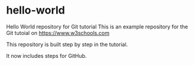 # hello-world
Hello World repository for Git tutorial
This is an example repository for the Git tutoial on https://www.w3schools.com
   
This repository is built step by step in the tutorial.

It now includes steps for GitHub.
